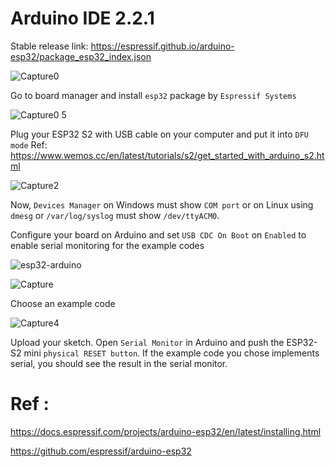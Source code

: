 # Arduino IDE 2.2.1

Stable release link: https://espressif.github.io/arduino-esp32/package_esp32_index.json

![Capture0](https://github.com/siliciium/ESP32/assets/103604296/bd72dc9f-db65-444d-99f5-143ce49e1071)

Go to board manager and install `esp32` package by `Espressif Systems`

![Capture0 5](https://github.com/siliciium/ESP32/assets/103604296/206ba0e6-b9b4-4a9a-b801-885994b51b9e)

Plug your ESP32 S2 with USB cable on your computer and put it into `DFU mode`
Ref: https://www.wemos.cc/en/latest/tutorials/s2/get_started_with_arduino_s2.html

![Capture2](https://github.com/siliciium/ESP32/assets/103604296/91f93f9f-90fc-4f4b-8f2a-761ef57a1694)

Now, `Devices Manager` on Windows must show `COM port` or on Linux using `dmesg` or `/var/log/syslog` must show `/dev/ttyACM0`.

Configure your board on Arduino and set `USB CDC On Boot` on `Enabled` to enable serial monitoring for the example codes

![esp32-arduino](https://github.com/siliciium/ESP32/assets/103604296/e6cb5fbc-84ee-4afa-9ed6-92d923baa073)

![Capture](https://github.com/siliciium/ESP32/assets/103604296/5233374f-ff1a-47d5-a377-b185957465d2)

Choose an example code 

![Capture4](https://github.com/siliciium/ESP32/assets/103604296/4b408fba-5858-45a0-a86e-ee18b098d95f)

Upload your sketch. Open `Serial Monitor` in Arduino and push the ESP32-S2 mini `physical RESET button`.
If the example code you chose implements serial, you should see the result in the serial monitor.


# Ref : 
https://docs.espressif.com/projects/arduino-esp32/en/latest/installing.html

https://github.com/espressif/arduino-esp32

